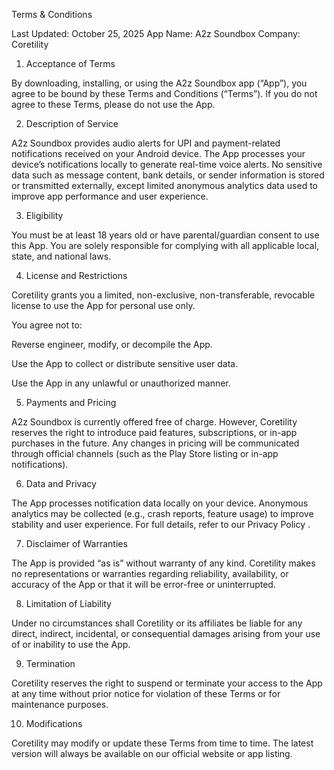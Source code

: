 Terms & Conditions

Last Updated: October 25, 2025
App Name: A2z Soundbox
Company: Coretility

1. Acceptance of Terms

By downloading, installing, or using the A2z Soundbox app (“App”), you agree to be bound by these Terms and Conditions (“Terms”).
If you do not agree to these Terms, please do not use the App.

2. Description of Service

A2z Soundbox provides audio alerts for UPI and payment-related notifications received on your Android device.
The App processes your device’s notifications locally to generate real-time voice alerts. No sensitive data such as message content, bank details, or sender information is stored or transmitted externally, except limited anonymous analytics data used to improve app performance and user experience.

3. Eligibility

You must be at least 18 years old or have parental/guardian consent to use this App.
You are solely responsible for complying with all applicable local, state, and national laws.

4. License and Restrictions

Coretility grants you a limited, non-exclusive, non-transferable, revocable license to use the App for personal use only.

You agree not to:

Reverse engineer, modify, or decompile the App.

Use the App to collect or distribute sensitive user data.

Use the App in any unlawful or unauthorized manner.

5. Payments and Pricing

A2z Soundbox is currently offered free of charge.
However, Coretility reserves the right to introduce paid features, subscriptions, or in-app purchases in the future. Any changes in pricing will be communicated through official channels (such as the Play Store listing or in-app notifications).

6. Data and Privacy

The App processes notification data locally on your device.
Anonymous analytics may be collected (e.g., crash reports, feature usage) to improve stability and user experience.
For full details, refer to our Privacy Policy
.

7. Disclaimer of Warranties

The App is provided “as is” without warranty of any kind.
Coretility makes no representations or warranties regarding reliability, availability, or accuracy of the App or that it will be error-free or uninterrupted.

8. Limitation of Liability

Under no circumstances shall Coretility or its affiliates be liable for any direct, indirect, incidental, or consequential damages arising from your use of or inability to use the App.

9. Termination

Coretility reserves the right to suspend or terminate your access to the App at any time without prior notice for violation of these Terms or for maintenance purposes.

10. Modifications

Coretility may modify or update these Terms from time to time. The latest version will always be available on our official website or app listing.
